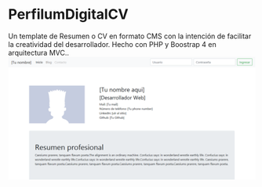 # PerfilumDigitalCV
Un template de Resumen o CV en formato CMS con la intención de facilitar la creatividad del desarrollador. Hecho con PHP y Boostrap 4 en arquitectura MVC..
![Screenshot](.gitutils/portada.png?raw=true "Así se ve")